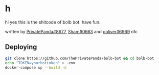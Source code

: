 # h

hi yes this is the shitcode of bolb bot.
have fun.

written by [PrivatePanda#8677](https://github.com/ThePrivatePanda), [Sham#0663](https://github.com/toolifelesstocode) and [ooliver#6969](https://github.com/ooliver1) ofc

## Deploying

```bash
git clone https://github.com/ThePrivatePanda/bolb-bot && cd bolb-bot
echo "TOKEN=yourbottoken" > .env
docker-compose up --build -d
```
